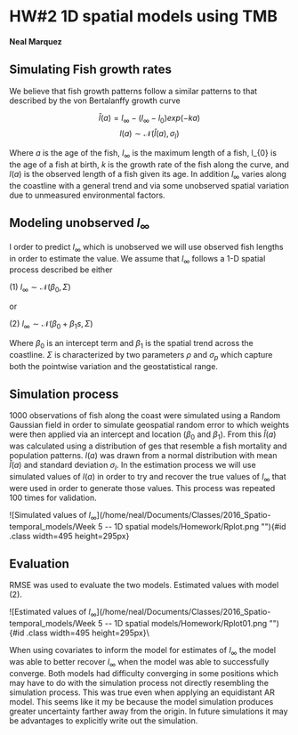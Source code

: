 # HW\#2 1D spatial models using TMB 
#### Neal Marquez

## Simulating Fish growth rates

We believe that fish growth patterns follow a similar patterns to that 
described by the von Bertalanffy growth curve

$$
\hat{l}(a) = l_{\infty} - (l_{\infty} - l_{0})exp(-ka) 
$$
$$
l(a) \sim \mathcal{N}(\hat{l}(a), \sigma_{l})
$$

Where $a$ is the age of the fish, $l_{\infty}$ is the maximum length of a fish, 
l_{0} is the age of a fish at birth, $k$ is the growth rate of the fish along 
the curve, and $l(a)$ is the observed length of a fish given its age. In 
addition $l_{\infty}$ varies along the coastline with a general trend and via 
some unobserved spatial variation due to unmeasured environmental factors.

## Modeling unobserved $l_{\infty}$ 

I order to predict $l_{\infty}$ which is unobserved we will use observed fish 
lengths in order to estimate the value. We assume that $l_{\infty}$ follows a
1-D spatial process described be either 

(1) $l_{\infty} \sim \mathcal{N}(\beta_{0}, \Sigma)$

or 

(2) $l_{\infty} \sim \mathcal{N}(\beta_{0} + \beta_{1}s, \Sigma)$

Where $\beta_{0}$ is an intercept term and $\beta_{1}$ is the spatial trend 
across the coastline. $\Sigma$ is characterized by two parameters $\rho$ and
$\sigma_{p}$ which capture both the pointwise variation and the geostatistical 
range.

## Simulation process 

1000 observations of fish along the coast were simulated using a Random Gaussian 
field in order to simulate geospatial random error to which weights were then 
applied via an intercept and location ($\beta_0$ and $\beta_1$). From this 
$\hat{l}(a)$ was calculated using a distribution of ges that resemble a fish
mortality and population patterns. $l(a)$ was drawn from a normal distribution 
with mean $\hat{l}(a)$ and standard deviation $\sigma_{l}$. In the estimation 
process we will use simulated values of $l(a)$ in order to try and recover the 
true values of $l_{\infty}$ that were used in order to generate those values.
This process was repeated 100 times for validation.

![Simulated values of $l_{\infty}$](/home/neal/Documents/Classes/2016_Spatio-temporal_models/Week 5 -- 1D spatial models/Homework/Rplot.png  ""){#id .class width=495 height=295px} 

## Evaluation
RMSE was used to evaluate the two models. Estimated values with model (2).

![Estimated values of $l_{\infty}$](/home/neal/Documents/Classes/2016_Spatio-temporal_models/Week 5 -- 1D spatial models/Homework/Rplot01.png  ""){#id .class width=495 height=295px}\

When using covariates to inform the model for estimates of $l_{\infty}$ the model was able to better recover 
$l_{\infty}$ when the model was able to successfully converge. Both models had difficulty converging in some positions
which may have to do with the simulation process not directly resembling the simulation process. This was true even 
when applying an equidistant AR model. This seems like it my be because the model simulation produces greater 
uncertainty farther away from the origin. In future simulations it may be advantages to explicitly write out the 
simulation.